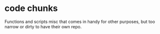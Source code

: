 # code chunks
Functions and scripts misc that comes in handy for other purposes, but too narrow or dirty to have their own repo. 

